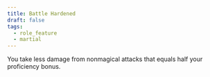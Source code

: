 ```yaml
---
title: Battle Hardened
draft: false
tags:
  - role_feature
  - martial
---
```

 

You take less damage from nonmagical attacks that equals half your proficiency bonus.